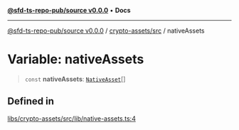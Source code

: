 [**@sfd-ts-repo-pub/source v0.0.0**](../../../README.md) • **Docs**

***

[@sfd-ts-repo-pub/source v0.0.0](../../../modules.md) / [crypto-assets/src](../README.md) / nativeAssets

# Variable: nativeAssets

> `const` **nativeAssets**: [`NativeAsset`](../type-aliases/NativeAsset.md)[]

## Defined in

[libs/crypto-assets/src/lib/native-assets.ts:4](https://github.com/Steadfast-Digital/sfd-ts-repo-pub/blob/0d845dfd87d2789cbb80b278a373d711dc881248/libs/crypto-assets/src/lib/native-assets.ts#L4)

